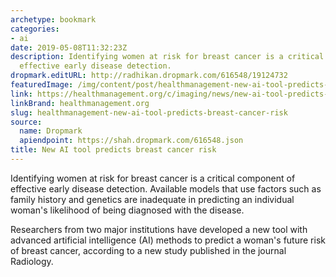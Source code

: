 ```yaml
---
archetype: bookmark
categories:
- ai
date: 2019-05-08T11:32:23Z
description: Identifying women at risk for breast cancer is a critical component of
  effective early disease detection.
dropmark.editURL: http://radhikan.dropmark.com/616548/19124732
featuredImage: /img/content/post/healthmanagement-new-ai-tool-predicts-breast-cancer-risk.jpg
link: https://healthmanagement.org/c/imaging/news/new-ai-tool-predicts-breast-cancer-risk
linkBrand: healthmanagement.org
slug: healthmanagement-new-ai-tool-predicts-breast-cancer-risk
source:
  name: Dropmark
  apiendpoint: https://shah.dropmark.com/616548.json
title: New AI tool predicts breast cancer risk
---
```

Identifying women at risk for breast cancer is a critical component of effective early disease detection. Available models that use factors such as family history and genetics are inadequate in predicting an individual woman's likelihood of being diagnosed with the disease.

Researchers from two major institutions have developed a new tool with advanced artificial intelligence (AI) methods to predict a woman's future risk of breast cancer, according to a new study published in the journal Radiology.
